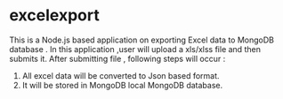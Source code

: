 # excelexport
This is a Node.js based application on exporting Excel data to MongoDB database .
In this application ,user will upload a xls/xlss file and then submits it.
After submitting file , following steps will occur :
1. All excel data will be converted to Json based format.
2. It will be stored in MongoDB local MongoDB database.
